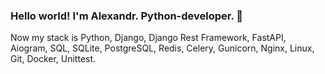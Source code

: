 ### Hello world! I'm Alexandr. Python-developer. 👋

Now my stack is Python, Django, Django Rest Framework, FastAPI, Aiogram, SQL, SQLite, PostgreSQL, Redis, Celery, Gunicorn, Nginx, Linux, Git, Docker, Unittest.

<!--
**FrolovAlex22/FrolovAlex22** is a ✨ _special_ ✨ repository because its `README.md` (this file) appears on your GitHub profile.

Here are some ideas to get you started:

- 🔭 I’m currently working on ...
- 🌱 I’m currently learning ...
- 👯 I’m looking to collaborate on ...
- 🤔 I’m looking for help with ...
- 💬 Ask me about ...
- 📫 How to reach me: ...
- 😄 Pronouns: ...
- ⚡ Fun fact: ...
-->
